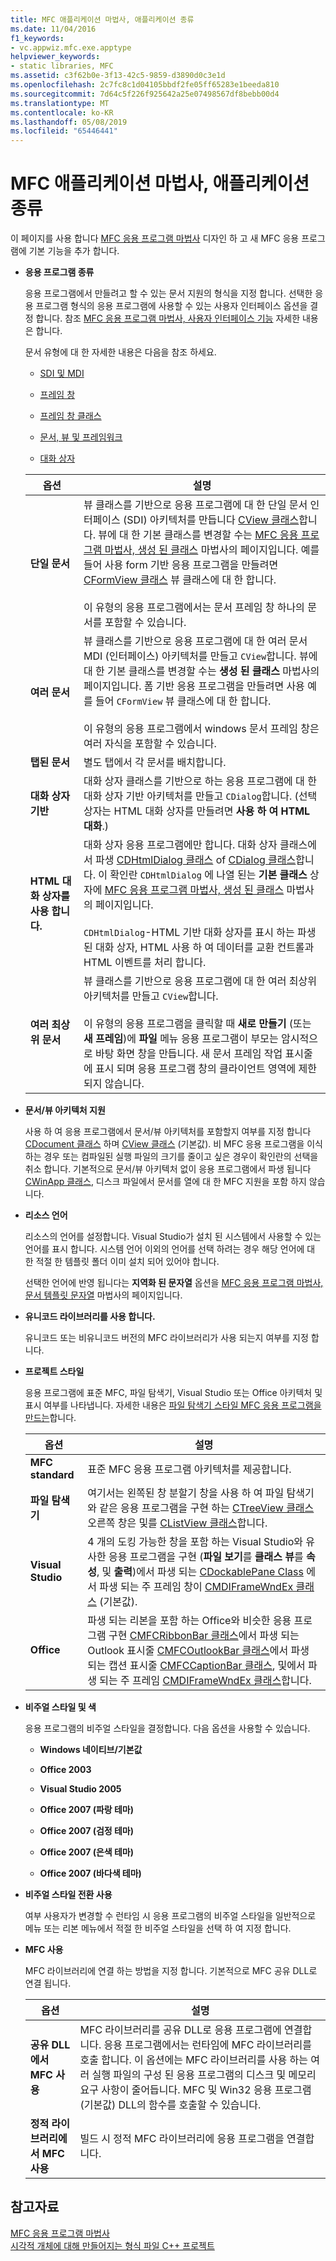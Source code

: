 ```yaml
---
title: MFC 애플리케이션 마법사, 애플리케이션 종류
ms.date: 11/04/2016
f1_keywords:
- vc.appwiz.mfc.exe.apptype
helpviewer_keywords:
- static libraries, MFC
ms.assetid: c3f62b0e-3f13-42c5-9859-d3890d0c3e1d
ms.openlocfilehash: 2c7fc8c1d04105bbdf2fe05ff65283e1beeda810
ms.sourcegitcommit: 7d64c5f226f925642a25e07498567df8bebb00d4
ms.translationtype: MT
ms.contentlocale: ko-KR
ms.lasthandoff: 05/08/2019
ms.locfileid: "65446441"
---
```

# <a name="application-type-mfc-application-wizard"></a>MFC 애플리케이션 마법사, 애플리케이션 종류

이 페이지를 사용 합니다 [MFC 응용 프로그램 마법사](../../mfc/reference/mfc-application-wizard.md) 디자인 하 고 새 MFC 응용 프로그램에 기본 기능을 추가 합니다.

- **응용 프로그램 종류**

  응용 프로그램에서 만들려고 할 수 있는 문서 지원의 형식을 지정 합니다. 선택한 응용 프로그램 형식의 응용 프로그램에 사용할 수 있는 사용자 인터페이스 옵션을 결정 합니다. 참조 [MFC 응용 프로그램 마법사, 사용자 인터페이스 기능](../../mfc/reference/user-interface-features-mfc-application-wizard.md) 자세한 내용은 합니다.

   문서 유형에 대 한 자세한 내용은 다음을 참조 하세요.

  - [SDI 및 MDI](../../mfc/sdi-and-mdi.md)

  - [프레임 창](../../mfc/frame-windows.md)

  - [프레임 창 클래스](../../mfc/frame-window-classes.md)

  - [문서, 뷰 및 프레임워크](../../mfc/documents-views-and-the-framework.md)

  - [대화 상자](../../mfc/dialog-boxes.md)

  |옵션|설명|
  |------------|-----------------|
  |**단일 문서**|뷰 클래스를 기반으로 응용 프로그램에 대 한 단일 문서 인터페이스 (SDI) 아키텍처를 만듭니다 [CView 클래스](../../mfc/reference/cview-class.md)합니다. 뷰에 대 한 기본 클래스를 변경할 수는 [MFC 응용 프로그램 마법사, 생성 된 클래스](../../mfc/reference/generated-classes-mfc-application-wizard.md) 마법사의 페이지입니다. 예를 들어 사용 form 기반 응용 프로그램을 만들려면 [CFormView 클래스](../../mfc/reference/cformview-class.md) 뷰 클래스에 대 한 합니다.<br /><br /> 이 유형의 응용 프로그램에서는 문서 프레임 창 하나의 문서를 포함할 수 있습니다.|
  |**여러 문서**|뷰 클래스를 기반으로 응용 프로그램에 대 한 여러 문서 MDI (인터페이스) 아키텍처를 만들고 `CView`합니다. 뷰에 대 한 기본 클래스를 변경할 수는 **생성 된 클래스** 마법사의 페이지입니다. 폼 기반 응용 프로그램을 만들려면 사용 예를 들어 `CFormView` 뷰 클래스에 대 한 합니다.<br /><br /> 이 유형의 응용 프로그램에서 windows 문서 프레임 창은 여러 자식을 포함할 수 있습니다.|
  |**탭된 문서**|별도 탭에서 각 문서를 배치합니다.|
  |**대화 상자 기반**|대화 상자 클래스를 기반으로 하는 응용 프로그램에 대 한 대화 상자 기반 아키텍처를 만들고 `CDialog`합니다. (선택 상자는 HTML 대화 상자를 만들려면 **사용 하 여 HTML 대화**.)|
  |**HTML 대화 상자를 사용 합니다.**|대화 상자 응용 프로그램에만 합니다. 대화 상자 클래스에서 파생 [CDHtmlDialog 클래스](../../mfc/reference/cdhtmldialog-class.md) of [CDialog 클래스](../../mfc/reference/cdialog-class.md)합니다. 이 확인란 `CDHtmlDialog` 에 나열 된는 **기본 클래스** 상자에 [MFC 응용 프로그램 마법사, 생성 된 클래스](../../mfc/reference/generated-classes-mfc-application-wizard.md) 마법사의 페이지입니다.<br /><br /> `CDHtmlDialog`-HTML 기반 대화 상자를 표시 하는 파생 된 대화 상자, HTML 사용 하 여 데이터를 교환 컨트롤과 HTML 이벤트를 처리 합니다.|
  |**여러 최상위 문서**|뷰 클래스를 기반으로 응용 프로그램에 대 한 여러 최상위 아키텍처를 만들고 `CView`합니다.<br /><br /> 이 유형의 응용 프로그램을 클릭할 때 **새로 만들기** (또는 **새 프레임**)에 **파일** 메뉴 응용 프로그램이 부모는 암시적으로 바탕 화면 창을 만듭니다. 새 문서 프레임 작업 표시줄에 표시 되며 응용 프로그램 창의 클라이언트 영역에 제한 되지 않습니다.|

- **문서/뷰 아키텍처 지원**

  사용 하 여 응용 프로그램에서 문서/뷰 아키텍처를 포함할지 여부를 지정 합니다 [CDocument 클래스](../../mfc/reference/cdocument-class.md) 하며 [CView 클래스](../../mfc/reference/cview-class.md) (기본값). 비 MFC 응용 프로그램을 이식 하는 경우 또는 컴파일된 실행 파일의 크기를 줄이고 싶은 경우이 확인란의 선택을 취소 합니다. 기본적으로 문서/뷰 아키텍처 없이 응용 프로그램에서 파생 됩니다 [CWinApp 클래스](../../mfc/reference/cwinapp-class.md), 디스크 파일에서 문서를 열에 대 한 MFC 지원을 포함 하지 않습니다.

- **리소스 언어**

  리소스의 언어를 설정합니다. Visual Studio가 설치 된 시스템에서 사용할 수 있는 언어를 표시 합니다. 시스템 언어 이외의 언어를 선택 하려는 경우 해당 언어에 대 한 적절 한 템플릿 폴더 이미 설치 되어 있어야 합니다.

  선택한 언어에 반영 됩니다는 **지역화 된 문자열** 옵션을 [MFC 응용 프로그램 마법사, 문서 템플릿 문자열](../../mfc/reference/document-template-strings-mfc-application-wizard.md) 마법사의 페이지입니다.

- **유니코드 라이브러리를 사용 합니다.**

  유니코드 또는 비유니코드 버전의 MFC 라이브러리가 사용 되는지 여부를 지정 합니다.

- **프로젝트 스타일**

  응용 프로그램에 표준 MFC, 파일 탐색기, Visual Studio 또는 Office 아키텍처 및 표시 여부를 나타냅니다. 자세한 내용은 [파일 탐색기 스타일 MFC 응용 프로그램을 만드는](../../mfc/reference/creating-a-file-explorer-style-mfc-application.md)합니다.

  |옵션|설명|
  |------------|-----------------|
  |**MFC standard**|표준 MFC 응용 프로그램 아키텍처를 제공합니다.|
  |**파일 탐색기**|여기서는 왼쪽된 창 분할기 창을 사용 하 여 파일 탐색기와 같은 응용 프로그램을 구현 하는 [CTreeView 클래스](../../mfc/reference/ctreeview-class.md) 오른쪽 창은 및를 [CListView 클래스](../../mfc/reference/clistview-class.md)합니다.|
  |**Visual Studio**|4 개의 도킹 가능한 창을 포함 하는 Visual Studio와 유사한 응용 프로그램을 구현 (**파일 보기**를 **클래스 뷰**를 **속성**, 및 **출력**)에서 파생 되는 [CDockablePane Class](../../mfc/reference/cdockablepane-class.md) 에서 파생 되는 주 프레임 창이 [CMDIFrameWndEx 클래스](../../mfc/reference/cmdiframewndex-class.md) (기본값).|
  |**Office**|파생 되는 리본을 포함 하는 Office와 비슷한 응용 프로그램 구현 [CMFCRibbonBar 클래스](../../mfc/reference/cmfcribbonbar-class.md)에서 파생 되는 Outlook 표시줄 [CMFCOutlookBar 클래스](../../mfc/reference/cmfcoutlookbar-class.md)에서 파생 되는 캡션 표시줄 [CMFCCaptionBar 클래스](../../mfc/reference/cmfccaptionbar-class.md), 및에서 파생 되는 주 프레임 [CMDIFrameWndEx 클래스](../../mfc/reference/cmdiframewndex-class.md)합니다.|

- **비주얼 스타일 및 색**

  응용 프로그램의 비주얼 스타일을 결정합니다. 다음 옵션을 사용할 수 있습니다.

  - **Windows 네이티브/기본값**

  - **Office 2003**

  - **Visual Studio 2005**

  - **Office 2007 (파랑 테마)**

  - **Office 2007 (검정 테마)**

  - **Office 2007 (은색 테마)**

  - **Office 2007 (바다색 테마)**

- **비주얼 스타일 전환 사용**

  여부 사용자가 변경할 수 런타임 시 응용 프로그램의 비주얼 스타일을 일반적으로 메뉴 또는 리본 메뉴에서 적절 한 비주얼 스타일을 선택 하 여 지정 합니다.

- **MFC 사용**

  MFC 라이브러리에 연결 하는 방법을 지정 합니다. 기본적으로 MFC 공유 DLL로 연결 됩니다.

  |옵션|설명|
  |------------|-----------------|
  |**공유 DLL에서 MFC 사용**|MFC 라이브러리를 공유 DLL로 응용 프로그램에 연결합니다. 응용 프로그램에서는 런타임에 MFC 라이브러리를 호출 합니다. 이 옵션에는 MFC 라이브러리를 사용 하는 여러 실행 파일의 구성 된 응용 프로그램의 디스크 및 메모리 요구 사항이 줄어듭니다. MFC 및 Win32 응용 프로그램 (기본값) DLL의 함수를 호출할 수 있습니다.|
  |**정적 라이브러리에서 MFC 사용**|빌드 시 정적 MFC 라이브러리에 응용 프로그램을 연결합니다.|

## <a name="see-also"></a>참고자료

[MFC 응용 프로그램 마법사](../../mfc/reference/mfc-application-wizard.md)<br/>
[시각적 개체에 대해 만들어지는 형식 파일 C++ 프로젝트](../../build/reference/file-types-created-for-visual-cpp-projects.md)

